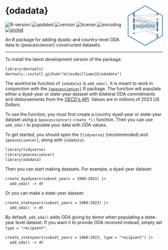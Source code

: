 # {odadata} <img src="inst/logo.png" align="right" height="130"/>

![R-version](https://img.shields.io/badge/R%20%3E%3D-4.2.1-brightgreen) ![updated](https://img.shields.io/badge/last%20update-09--14--2025-brightgreen) ![version](https://img.shields.io/badge/version-1.0.0-brightgreen) ![license](https://img.shields.io/badge/license-MIT-red) ![encoding](https://img.shields.io/badge/encoding-UTF--8-red) [![orchid](https://img.shields.io/badge/ORCID-0000--0003--0192--5542-brightgreen)](https://orcid.org/0000-0003-0192-5542)

An R package for adding dyadic and country-level ODA data to {peacesciencer} constructed datasets.

------------------------------------------------------------------------

To install the latest development version of the package:

```         
library(devtools)
devtools::install_github("milesdwilliams15/odadata")
```

The workhorse function of `{odadata}` is `add_oda()`. It is meant to work in conjunction with the [`{peacesciencer}`](https://github.com/svmiller/peacesciencer/tree/master) R package. The function will populate either a dyad-year or state-year dataset with bilateral ODA commitments and disbursements from the [OECD's API](https://www.oecd.org/en/data/insights/data-explainers/2024/09/api.html). Values are in millions of 2023 US Dollars.

To use the function, you must first create a country dyad-year or state-year dataset using a `{peacesciencer}` `create_*()` function. Then you can use `add_oda()` to populate your data with ODA values.

To get started, you should open the `{tidyverse}` (recommended) and `{peacesciencer}`, along with `{odadata}`.

```         
library(tidyverse)
library(peacesciencer)
library(odadata)
```

Then you can start making datasets. For example, a dyad-year dataset:

```         
create_dyadyears(subset_years = 1960:2023) |>
  add_oda() -> dt
```

Or you can make a state-year dataset:

```         
create_stateyears(subset_years = 1960:2023) |>
  add_oda() -> dt
```

By default, `add_oda()` adds ODA giving by donor when populating a state-year level dataset. If you want it to provide ODA received instead, simply set `type = "recipient"`:

```         
create_stateyears(subset_years = 1960:2023, type = "recipient") |>
  add_oda() -> dt
```
